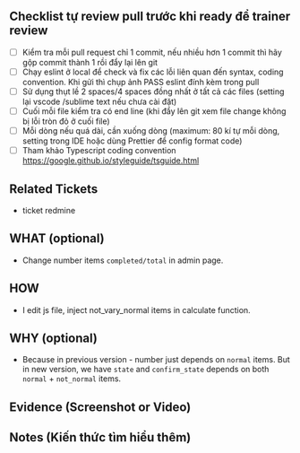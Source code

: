 ## Checklist tự review pull trước khi ready để trainer review

- [ ] Kiểm tra mỗi pull request chỉ 1 commit, nếu nhiều hơn 1 commit thì hãy gộp commit thành 1 rồi đẩy lại lên git
- [ ] Chạy eslint ở local để check và fix các lỗi liên quan đến syntax, coding convention. Khi gửi thì chụp ảnh PASS eslint đính kèm trong pull
- [ ] Sử dụng thụt lề 2 spaces/4 spaces đồng nhất ở tất cả các files (setting lại vscode /sublime text nếu chưa cài đặt)
- [ ] Cuối mỗi file kiểm tra có end line (khi đẩy lên git xem file change không bị lỗi tròn đỏ ở cuối file)
- [ ] Mỗi dòng nếu quá dài, cần xuống dòng (maximum: 80 kí tự mỗi dòng, setting trong IDE hoặc dùng Prettier để config format code)
- [ ] Tham khảo Typescript coding convention https://google.github.io/styleguide/tsguide.html

## Related Tickets

- ticket redmine

## WHAT (optional)

- Change number items `completed/total` in admin page.

## HOW

- I edit js file, inject not_vary_normal items in calculate function.

## WHY (optional)

- Because in previous version - number just depends on `normal` items. But in new version, we have `state` and `confirm_state` depends on both `normal` + `not_normal` items.

## Evidence (Screenshot or Video)

## Notes (Kiến thức tìm hiểu thêm)
